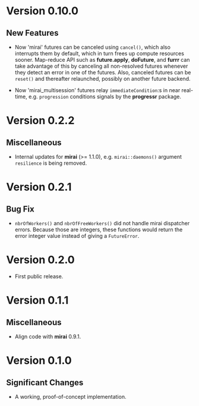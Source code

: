 # Version 0.10.0

## New Features

 * Now 'mirai' futures can be canceled using `cancel()`, which also
   interrupts them by default, which in turn frees up compute
   resources sooner. Map-reduce API such as **future.apply**,
   **doFuture**, and **furrr** can take advantage of this by
   canceling all non-resolved futures whenever they detect an error
   in one of the futures. Also, canceled futures can be `reset()` 
   and thereafter relaunched, possibly on another future backend.

 * Now 'mirai_multisession' futures relay `immediateCondition`:s
   in near real-time, e.g. `progression` conditions signals by the
   **progressr** package.


# Version 0.2.2

## Miscellaneous

 * Internal updates for **mirai** (>= 1.1.0), e.g. `mirai::daemons()`
   argument `resilience` is being removed.
 

# Version 0.2.1

## Bug Fix
 
 * `nbrOfWorkers()` and `nbrOfFreeWorkers()` did not handle mirai
   dispatcher errors. Because those are integers, these functions
   would return the error integer value instead of giving a
   `FutureError`.
  

# Version 0.2.0

 * First public release.


# Version 0.1.1

## Miscellaneous

 * Align code with **mirai** 0.9.1.
 

# Version 0.1.0

## Significant Changes

 * A working, proof-of-concept implementation.

